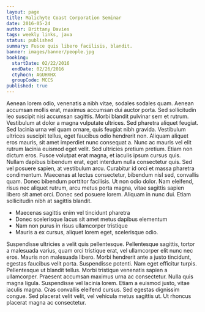 ```yaml
---
layout: page
title: Malichyte Coast Corporation Seminar
date: 2016-05-24
author: Brittany Davies
tags: weekly links, java
status: published
summary: Fusce quis libero facilisis, blandit.
banner: images/banner/people.jpg
booking:
  startDate: 02/22/2016
  endDate: 02/26/2016
  ctyhocn: AGUHXHX
  groupCode: MCCS
published: true
---
```

Aenean lorem odio, venenatis a nibh vitae, sodales sodales quam. Aenean accumsan mollis erat, maximus accumsan dui auctor porta. Sed sollicitudin leo suscipit nisi accumsan sagittis. Morbi blandit pulvinar sem et rutrum. Vestibulum at dolor a magna vulputate ultrices. Sed pharetra aliquet feugiat. Sed lacinia urna vel quam ornare, quis feugiat nibh gravida. Vestibulum ultrices suscipit tellus, eget faucibus odio hendrerit non. Aliquam aliquet eros mauris, sit amet imperdiet nunc consequat a. Nunc ac mauris vel elit rutrum lacinia euismod eget velit. Sed ultricies pretium pretium. Etiam non dictum eros. Fusce volutpat erat magna, et iaculis ipsum cursus quis. Nullam dapibus bibendum erat, eget interdum nulla consectetur quis. Sed vel posuere sapien, at vestibulum arcu. Curabitur id orci et massa pharetra condimentum.
Maecenas at lectus consectetur, bibendum nisl sed, convallis quam. Donec bibendum porttitor facilisis. Ut non odio dolor. Nam eleifend, risus nec aliquet rutrum, arcu metus porta magna, vitae sagittis sapien libero sit amet orci. Donec sed posuere lorem. Aliquam in nunc dui. Etiam sollicitudin nibh at sagittis blandit.

* Maecenas sagittis enim vel tincidunt pharetra
* Donec scelerisque lacus sit amet metus dapibus elementum
* Nam non purus in risus ullamcorper tristique
* Mauris a ex cursus, aliquet lorem eget, scelerisque odio.

Suspendisse ultricies a velit quis pellentesque. Pellentesque sagittis, tortor a malesuada varius, quam orci tristique erat, vel ullamcorper elit nunc nec eros. Mauris non malesuada libero. Morbi hendrerit ante a justo tincidunt, egestas faucibus velit porta. Suspendisse potenti. Nam eget efficitur turpis. Pellentesque ut blandit tellus. Morbi tristique venenatis sapien a ullamcorper. Praesent accumsan maximus urna ac consectetur. Nulla quis magna ligula. Suspendisse vel lacinia lorem. Etiam a euismod justo, vitae iaculis magna. Cras convallis eleifend cursus. Sed egestas dignissim congue. Sed placerat velit velit, vel vehicula metus sagittis ut. Ut rhoncus placerat magna ac consectetur.
